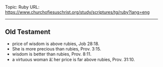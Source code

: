 Topic: Ruby
URL: https://www.churchofjesuschrist.org/study/scriptures/tg/ruby?lang=eng

---

## Old Testament

- price of wisdom is above rubies, Job 28:18.
- She is more precious than rubies, Prov. 3:15.
- wisdom is better than rubies, Prov. 8:11.
- a virtuous woman â¦ her price is far above rubies, Prov. 31:10.

